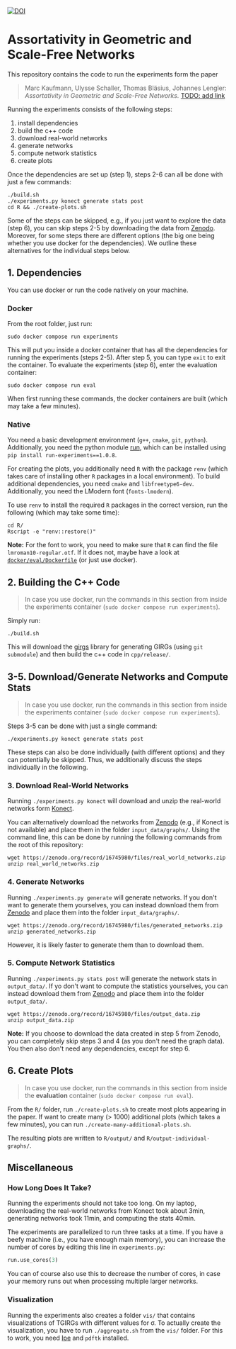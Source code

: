 [![DOI](https://zenodo.org/badge/DOI/10.5281/zenodo.16746826.svg)](https://doi.org/10.5281/zenodo.16746826)

# Assortativity in Geometric and Scale-Free Networks #

This repository contains the code to run the experiments form the paper

> Marc Kaufmann, Ulysse Schaller, Thomas Bläsius, Johannes Lengler:
> *Assortativity in Geometric and Scale-Free Networks.*
> [TODO: add link](https://arxiv.org/abs/??)


Running the experiments consists of the following steps:
  1. install dependencies
  2. build the c++ code
  3. download real-world networks
  4. generate networks
  5. compute network statistics
  6. create plots

Once the dependencies are set up (step 1), steps 2-6 can all be done with
just a few commands:

```terminal
./build.sh
./experiments.py konect generate stats post
cd R && ./create-plots.sh
```

Some of the steps can be skipped, e.g., if you just want to explore
the data (step 6), you can skip steps 2-5 by downloading the data from
[Zenodo](https://zenodo.org/record/16745980).  Moreover, for some
steps there are different options (the big one being whether you use
docker for the dependencies).  We outline these alternatives for the
individual steps below.

## 1. Dependencies ##

You can use docker or run the code natively on your machine.

### Docker ###

From the root folder, just run:

```terminal
sudo docker compose run experiments
```

This will put you inside a docker container that has all the
dependencies for running the experiments (steps 2-5).  After step 5,
you can type `exit` to exit the container.  To evaluate the
experiments (step 6), enter the evaluation container:

```terminal
sudo docker compose run eval
```

When first running these commands, the docker containers are built
(which may take a few minutes).


### Native ###

You need a basic development environment (`g++`, `cmake`, `git`,
`python`).  Additionally, you need the python module
[run](https://github.com/thobl/run), which can be installed using
`pip install run-experiments==1.0.8`.

For creating the plots, you additionally need `R` with the package
`renv` (which takes care of installing other `R` packages in a local
environment).  To build additional dependencies, you need `cmake` and
`libfreetype6-dev`.  Additionally, you need the LModern font
(`fonts-lmodern`).

To use `renv` to install the required `R` packages in the correct
version, run the following (which may take some time):

```terminal
cd R/
Rscript -e "renv::restore()"
```

**Note:** For the font to work, you need to make sure that `R` can
find the file `lmroman10-regular.otf`.  If it does not, maybe have a
look at [`docker/eval/Dockerfile`](docker/eval/Dockerfile) (or just
use docker).


## 2. Building the C++ Code ##

> In case you use docker, run the commands in this section from inside
> the experiments container (`sudo docker compose run experiments`).

Simply run:

```terminal
./build.sh
```

This will download the [girgs](https://github.com/chistopher/girgs)
library for generating GIRGs (using `git submodule`) and then build
the c++ code in `cpp/release/`.

## 3-5. Download/Generate Networks and Compute Stats ##

> In case you use docker, run the commands in this section from inside
> the experiments container (`sudo docker compose run experiments`).

Steps 3-5 can be done with just a single command:

```terminal
./experiments.py konect generate stats post
```

These steps can also be done individually (with different options) and
they can potentially be skipped.  Thus, we additionally discuss the
steps individually in the following.

### 3. Download Real-World Networks ###

Running `./experiments.py konect` will download and unzip the
real-world networks form [Konect](http://konect.cc/).

You can alternatively download the networks from
[Zenodo](https://zenodo.org/record/16745980) (e.g., if Konect is not
available) and place them in the folder `input_data/graphs/`.  Using
the command line, this can be done by running the following commands
from the root of this repository:

```terminal
wget https://zenodo.org/record/16745980/files/real_world_networks.zip
unzip real_world_networks.zip
```

### 4. Generate Networks ###

Running `./experiments.py generate` will generate networks.  If you
don't want to generate them yourselves, you can instead download them
from [Zenodo](https://zenodo.org/record/16745980) and place them into
the folder `input_data/graphs/`.

```terminal
wget https://zenodo.org/record/16745980/files/generated_networks.zip
unzip generated_networks.zip
```
However, it is likely faster to generate them than to download them.

### 5. Compute Network Statistics ###

Running `./experiments.py stats post` will generate the network stats
in `output_data/`.  If yo don't want to compute the statistics
yourselves, you can instead download them from
[Zenodo](https://zenodo.org/record/16745980) and place them into the
folder `output_data/`.

```terminal
wget https://zenodo.org/record/16745980/files/output_data.zip
unzip output_data.zip
```

**Note:** If you choose to download the data created in step 5 from
Zenodo, you can completely skip steps 3 and 4 (as you don't need the
graph data).  You then also don't need any dependencies, except for
step 6.

## 6. Create Plots ##

> In case you use docker, run the commands in this section from inside
> the **evaluation** container (`sudo docker compose run eval`).

From the `R/` folder, run `./create-plots.sh` to create most plots
appearing in the paper.  If want to create many (> 1000) additional
plots (which takes a few minutes), you can run
`./create-many-additional-plots.sh`.

The resulting plots are written to `R/output/` and
`R/output-individual-graphs/`.

## Miscellaneous ##

### How Long Does It Take? ###

Running the experiments should not take too long.  On my laptop,
downloading the real-world networks from Konect took about 3min,
generating networks took 11min, and computing the stats 40min.

The experiments are parallelized to run three tasks at a time.  If you
have a beefy machine (i.e., you have enough main memory), you can
increase the number of cores by editing this line in `experiments.py`:

```python
run.use_cores(3)
```

You can of course also use this to decrease the number of cores, in
case your memory runs out when processing multiple larger networks.


### Visualization ###

Running the experiments also creates a folder `vis/` that contains
visualizations of TGIRGs with different values for σ. To actually
create the visualization, you have to run `./aggregate.sh` from the
`vis/` folder.  For this to work, you need
[Ipe](https://ipe.otfried.org/) and `pdftk` installed.
